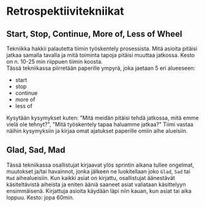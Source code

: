 # Retrospektiivitekniikat

## Start, Stop, Continue, More of, Less of Wheel
Tekniikka hakkii palautetta tiimin työskentely prosessista. Mitä asioita pitäisi jatkaa samalla tavalla ja mitä toiminta tapoja pitäisi muuttaa jatkossa. Kesto on n. 10-25 min riippuen tiimin koosta.  
Tässä tekniikassa piirretään paperille ympyrä, joka jaetaan 5 eri alueeseen:
- start
- stop
- continue
- more of
- less of

Kysytään kysymykset kuten: "Mitä meidän pitäisi tehdä jatkossa, mitä emme vielä ole tehnyt?", "Mitä työskentely tapaa haluamme jatkaa?"
Tiimi vastaa näihin kysymyksiin ja kirjaa omat ajatukset paperille omiin aihe alueisiin.

## Glad, Sad, Mad
Tässä tekniikassa osallistujat kirjaavat ylös sprintin aikana tullee ongelmat, muutokset ja/tai havainnot, jonka jälkeen ne luokitellaan joko `Glad`, `Sad` tai `Mad` aihealueisiin.
Kun kaikki asiat on kirjattu, osallistujat äänestävät käsiteltävistä aiheista ja eniten ääniä saaneet asiat valiataan käsittelyyn ensimmäisenä. Kirjattuja asioita käydään läpi niin kauan, kun asiat tai aika loppuu. Kesto: jopa 60min.
